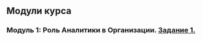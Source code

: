 ## Модули курса
### Модуль 1: Роль Аналитики в Организации. [Задание 1.](https://github.com/br1zz/DE-101/Module01)